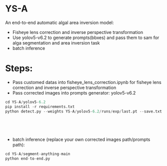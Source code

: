 # YS-A
An end-to-end automatic algal area inversion model:
+ Fisheye lens correction and inverse perspective transformation
+ Use yolov5-v6.2 to generate prompts(bbxes) and pass them to sam for alga segmentation and area inversion task
+ batch inference

# Steps:
+ Pass customed datas into fisheye_lens_correction.ipynb for fisheye lens correction and inverse perspective transformation
+ Pass corrected images into prompts generator: yolov5-v6.2
```python
cd YS-A/yolov5-6.2
pip install -r requirements.txt
python detect.py --weights YS-A/yolov5-6.2/runs/exp/last.pt --save.txt --source 0                        
                                                                         img.jpg                         # image
                                                                         screen                          # screenshot
                                                                         path/                           # directory
                                                                         'path/*.jpg'                    # glob
```
+ batch inference (replace your own corrected images path/prompts path):
```python
cd YS-A/segment-anything-main
python end-to-end.py
```
